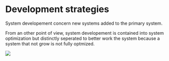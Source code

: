 # Development strategies

System developement concern new systems added to the primary system.

From an other point of view, system developement is contained into system optimization but distinctly seperated to better work the system because a system that not grow is not fully optmized.

![](https://github.com/esteem8app/esteem8app.github.io/blob/master/docs/work-the-system/strategies/development-strategies/esteem8-roadmap.png?raw=true)
